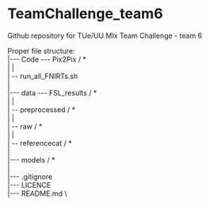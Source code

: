 # TeamChallenge_team6
Github repository for TUe/UU MIx Team Challenge - team 6

Proper file structure: \
|--- Code --- Pix2Pix / * \
|          | \
|          -- run_all_FNIRTs.sh \
| \
|--- data --- FSL_results / * \
|          | \
|          -- preprocessed / * \
|          | \
|          -- raw / * \
|          | \
|          -- referencecat / * \
| \
|--- models / * \
| \
|--- .gitignore \
|--- LICENCE \
|--- README.md \
